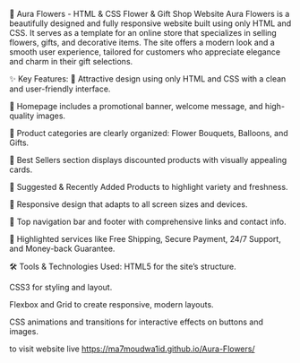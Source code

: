 🌸 Aura Flowers - HTML & CSS Flower & Gift Shop Website
Aura Flowers is a beautifully designed and fully responsive website built using only HTML and CSS. It serves as a template for an online store that specializes in selling flowers, gifts, and decorative items. The site offers a modern look and a smooth user experience, tailored for customers who appreciate elegance and charm in their gift selections.

✨ Key Features:
🔹 Attractive design using only HTML and CSS with a clean and user-friendly interface.

🔹 Homepage includes a promotional banner, welcome message, and high-quality images.

🔹 Product categories are clearly organized: Flower Bouquets, Balloons, and Gifts.

🔹 Best Sellers section displays discounted products with visually appealing cards.

🔹 Suggested & Recently Added Products to highlight variety and freshness.

🔹 Responsive design that adapts to all screen sizes and devices.

🔹 Top navigation bar and footer with comprehensive links and contact info.

🔹 Highlighted services like Free Shipping, Secure Payment, 24/7 Support, and Money-back Guarantee.

🛠️ Tools & Technologies Used:
HTML5 for the site’s structure.

CSS3 for styling and layout.

Flexbox and Grid to create responsive, modern layouts.

CSS animations and transitions for interactive effects on buttons and images.

to visit website live https://ma7moudwa1id.github.io/Aura-Flowers/
